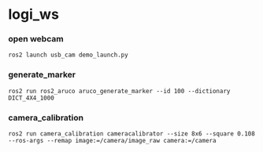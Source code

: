# logi_ws

### open webcam
`ros2 launch usb_cam demo_launch.py`

### generate_marker
`ros2 run ros2_aruco aruco_generate_marker --id 100 --dictionary DICT_4X4_1000`

### camera_calibration
`ros2 run camera_calibration cameracalibrator --size 8x6 --square 0.108 --ros-args --remap image:=/camera/image_raw camera:=/camera`